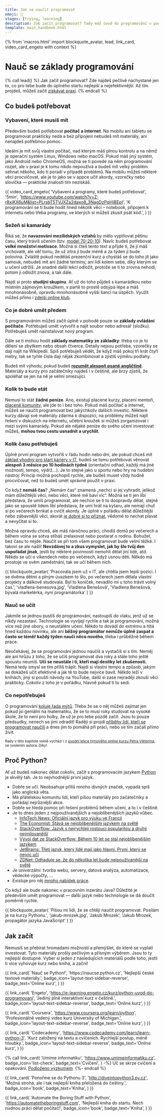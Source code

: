 ```yaml
---
title: Jak se naučit programovat
emoji: 🚀
stages: [trying, learning]
description: Jak začít programovat? Tady máš úvod do programování v podobě rozcestníku na nejlepší a nejefektivnější materiály
template: main_handbook.html
---
```


{% from 'macros.html' import blockquote_avatar, lead, link_card, video_card_engeto with context %}


# Nauč se základy programování

{% call lead() %}
  Jak začít programovat? Zde najdeš pečlivě nachystané jen to, co pro tebe bude do úplného startu nejlepší a nejefektivnější. Až tím projdeš, můžeš začít [získávat praxi](practice.md).
{% endcall %}


## Co budeš potřebovat    <span id="requirements"></span>

### Vybavení, které musíš mít    <span id="equipment"></span>

Především budeš potřebovat **počítač a internet**. Na mobilu ani tabletu se programovat prakticky nedá a bez připojení nebudeš mít materiály, ani nenajdeš potřebnou pomoc.

Ideální je mít svůj vlastní počítač, nad kterým máš plnou kontrolu a na němž je operační systém Linux, Windows nebo macOS. Pokud máš jiný systém, jako Android nebo ChromeOS, možná se ti povede na něm programování rozjet, ale v praxi je k tomu nikdo nepoužívá a budeš mít velký problém sehnat někoho, kdo ti poradí v případě problémů. Na mobilu můžeš některé věci procvičovat, ale je to jako se v appce učit akordy, vzorečky nebo slovíčka — praktické znalosti tím nezískáš.

{{ video_card_engeto(
  'Vybavení a programy, které budeš potřebovat',
  '5min',
  'https://www.youtube.com/watch?v=Z-r8xiKX6uM&list=PLrsbT5TVJXZa2daxo8_3NagDzPqHjBEpI',
  'K programování se ti bude hodit hned několik věcí – notebook, připojení k internetu nebo třeba programy, ve kterých si můžeš zkusit psát kód.',
) }}

### Sežeň si kamarády    <span id="friends"></span>

Říká se, že **navazování mezilidských vztahů** by mělo vyplňovat pětinu času, který trávíš učením (tzv. [model 70-20-10](https://en.wikipedia.org/wiki/70/20/10_Model_(Learning_and_Development))). Navíc budeš potřebovat **velké množství motivace**. Možná si čteš tento text a přijde ti, že jí máš vrchovatě, ale věř tomu, že už zítra jí bude méně a za týden jí bude polovina. Zvláště pokud neděláš prezenční kurz a chystáš se do toho jít jako samouk, nebudeš mít ani žádné termíny, ani lidi kolem sebe, díky kterým se u učení udržíš. Je snadné další lekci odložit, protože se ti to zrovna nehodí, potom ji odložit znova, a tak dále.

Najdi si proto **studijní skupinu**. Ať už do toho půjdeš s kamarádkou nebo místním zájmovým kroužkem, v partě to prostě odsýpá lépe a máš mnohonásobně, opravdu mnohonásobně vyšší šanci na úspěch. Využít můžeš přímo i [zdejší online klub](../club.md).

### Co je dobré umět předem    <span id="prerequisities"></span>

S programováním můžeš začít úplně v pohodě pouze se **základy ovládání počítače**. Potřebuješ umět vytvořit a najít soubor nebo adresář (složku). Potřebuješ umět nainstalovat nový program.

Dále se ti mohou hodit **základy matematiky ze základky**: třeba co je to dělení se zbytkem nebo obsah čtverce. Detaily nejsou potřeba, vzorečky se dají najít na Wikipedii. Spíš potřebuješ vědět, že když máš pokoj tři krát čtyři metry, tak se tyhle čísla dají nějak zkombinovat a zjistíš výměru podlahy.

Budeš mít výhodu, pokud budeš [**rozumět alespoň psané angličtině**](english.md). Materiály a kurzy pro začátečníky najdeš i v češtině, ale brzy zjistíš, že spoléhat se jen na ně je velmi omezující.

### Kolik to bude stát    <span id="price"></span>

Nemusí to stát **žádné peníze**. Ano, existují placené kurzy, placení mentoři, [placené komunity](../club.md), ale jde to i bez toho. Pokud máš počítač a internet, můžeš se naučit programovat bez jakýchkoliv dalších investic. Některé kurzy dávají své materiály zdarma k dispozici, na problémy můžeš najít řešení v diskuzích na internetu, učební kroužek si můžeš zorganizovat i mezi svými kamarády. Pokud ale nějaké peníze do svého učení investovat můžeš, **mohou tvou cestu usnadnit a urychlit**.

### Kolik času potřebuješ    <span id="time"></span>

Úplně první program vytvoříš v řádu hodin nebo dní, ale pokud chceš mít [základ vhodný pro start kariéry v IT](candidate.md#co-budou-chtit), budeš se tomu potřebovat věnovat **alespoň 3 měsíce po 10 hodinách týdně** (orientační odhad, každý má jiné možnosti, tempo, výdrž…). Je to stejné jako u sportu nebo hry na hudební nástroj: Princip možná pochopíš rychle, ale budeš muset vždy hodně procvičovat, než to budeš umět správně použít v praxi.

Co když **nemáš čas**? „Nemám čas“ znamená „nechci si jej vyhradit, jelikož mám důležitější věci, nebo věci, které mě baví víc“. Možná se ti jen líbí představa, že umíš programovat, ale nechce se ti to doopravdy dělat, stejně jako se spoustě lidem líbí představa, že umí hrát na kytaru, ale nemají chuť si po večerech brnkat a cvičit akordy. Je úplně v pořádku dělat důležitější nebo zábavnější věci, akorát [je dobré si to přiznat](https://twitter.com/mjavorek/status/687386493036396544), vědomě to nechat plavat a nevyčítat si to.

Možná opravdu chceš, ale máš náročnou práci, chodíš domů po večerech a během volna se sotva stíháš zrelaxovat nebo postarat o rodinu. Bohužel, bez času to nejde. Naučit se při tom všem programovat bude velmi těžké. I takoví se ale našli! **Nevzdávej to a zkus vymyslet, jak by šlo tvůj den uspořádat jinak**, jestli by některé povinnosti nemohli dělat jiní lidé, atd. Někdo se učí o víkendech nebo po večerech, když usnou děti. Někdo má prostoje ve svém zaměstnání, tak se učí během nich.

{{ blockquote_avatar(
  'Pracovala jsem už v IT, ale chtěla jsem lepší pozici. I se dvěma dětmi a plným úvazkem to šlo, po večerech jsem dělala vlastní projekty a dálkově studovala. Byl to koníček, nevadilo mi u toho trávit volný čas.',
  'vladlena-benesova.jpg',
  'Vladlena Benešová',
  'Vladlena Benešová, bývalá marketérka, nyní programátorka'
) }}

### Nauč se učit    <span id="learning"></span>

Jakmile se jednou pustíš do programování, nastoupíš do vlaku, jenž už se nikdy nezastaví. Technologie se vyvíjejí rychle a tak je programování, možná více než jiné obory, o neustálém učení. Někdo to dovádí do extrému a hltá hned každou novinku, ale ani **běžný programátor nemůže úplně zaspat a často se téměř každý týden naučí něco nového**, třeba i průběžně během práce.

Neočekávej, že se programování jednou naučíš a vystačíš si s tím. Neměj ale ani hrůzu z toho, že se učíš programovat dva roky a stále toho ještě spoustu neumíš. **Učí se neustále i ti, kteří mají desítky let zkušeností.** Nemá tedy smysl se tím příliš trápit. Najdi si vlastní tempo a způsob, jakým se dokážeš učit efektivně a jak tě to bude nejvíce bavit. Někdo leží v knihách, jiný si pouští návody na YouTube, další si zase nejraději zkouší věci prakticky. Cokoliv z toho je v pořádku, hlavně pokud ti to sedí.

### Co nepotřebuješ    <span id="myths"></span>

O programování [koluje řada mýtů](myths.md). Třeba že se o něj můžeš zajímat jen pokud jsi geniální na matematiku, že se to musí roky studovat na vysoké škole, že to není pro holky, že už je pro tebe pozdě začít. Jsou to pouze předsudky, nenech se jimi odradit! Raději si projdi [příběhy lidí, kteří se programovat naučili](../stories.md) a dnes jim to pomáhá při práci, nebo se tím začali přímo živit.

<small>Rady v této kapitole volně vychází i z [úvodní lekce týmového online kurzu Petra Viktorina](https://naucse.python.cz/2021/online-jaro/adm/intro/), se svolením autora. Díky!</small>


## Proč Python?    <span id="python"></span>

Ať už budeš nakonec dělat cokoliv, začít s programovacím jazykem [Python](https://python.cz) je skvělý tah. Je to nejvhodnější první jazyk.

*   Dobře se učí. Neobsahuje příliš mnoho divných značek, vypadá spíš jako anglická věta.
*   Má přátelskou komunitu lidí, kteří píšou materiály pro začátečníky a pořádají nejrůznější akce.
*   Dobře se hledá pomoc při řešení problémů během učení, a to i v češtině.
*   Je to dnes jeden z nejpoužívanějších a nejoblíbenějších jazyků vůbec.
    *   [InfoTech News: Oficiální jazyk pro výuku ve Francii](https://meterpreter.org/python-will-become-the-official-programming-language-for-french-high-schools/)
    *   [The Economist: Stává se nejoblíbenějším jazykem na světě](https://www.economist.com/graphic-detail/2018/07/26/python-is-becoming-the-worlds-most-popular-coding-language)
    *   [StackOverflow: Jazyk s nejrychleji rostoucí popularitou a druhý nejmilovanější](https://insights.stackoverflow.com/survey/2019)
    *   [Vývoj dat ze StackOverflow: Během 10 let se stal nejoblíbenějším jazykem](https://www.youtube.com/watch?v=cKzP61Gjf00)
    *   [JetBrains: Třetí jazyk, který lidé mají jako hlavní. První, který se nejvíc učí](https://www.jetbrains.com/research/devecosystem-2018/)
    *   [ZDNet: Odhaduje se, že do několika let bude nejpoužívanější na světě](https://www.zdnet.com/article/programming-languages-python-predicted-to-overtake-c-and-java-in-next-4-years/)
*   Je univerzální: tvorba webu, servery, datová analýza, automatizace, vědecké výpočty, …
*   Existuje pro něj [mnoho nabídek práce](http://python.cz/prace).

Co když ale bude nakonec v pracovním inzerátu Java? Důležité je především umět programovat — další jazyk nebo technologie se dá doučit poměrně rychle.

{{ blockquote_avatar(
  'Píšou mi lidi, že se chtějí naučit programovat. Posílám je na kurzy Pythonu.',
  'jakub-mrozek.jpg',
  'Jakub Mrozek',
  'Jakub Mrozek, propagátor jazyka JavaScript'
) }}


## Jak začít    <span id="learn"></span>

Nemusíš se přebírat hromadami možností a přemýšlet, do které se vyplatí investovat. Tyto materiály prošly pečlivým a přísným výběrem. Jsou to ty nejlepší dostupné. Vyber si jeden z následujících materiálů podle toho, jestli ti více vyhovuje kurz nebo kniha, a začni!

<div class="link-cards">
  {{ link_card(
    'Nauč se Python!',
    'https://naucse.python.cz',
    'Nejlepší české textové materiály.',
    badge_icon='layout-text-sidebar-reverse',
    badge_text='Online kurz',
  ) }}

  {{ link_card(
    'Engeto',
    'https://e-learning.engeto.cz/kurz/python-uvod-do-programovani',
    'Jediný plně interaktivní kurz v češtině.',
    badge_icon='layout-text-sidebar-reverse',
    badge_text='Online kurz',
  ) }}

  {{ link_card(
    'Coursera',
    'https://www.coursera.org/learn/python',
    'Profesionálně vedený video kurz University of Michigan.',
    badge_icon='layout-text-sidebar-reverse',
    badge_text='Online kurz',
  ) }}

  {{ link_card(
    'Codecademy',
    'https://www.codecademy.com/learn/learn-python-3',
    'Kurz založený na textu a cvičeních. Rychlejší postup, méně hloubky.',
    badge_icon='layout-text-sidebar-reverse',
    badge_text='Online kurz',
  ) }}

  {% call link_card(
    'Umíme informatiku',
    'https://www.umimeinformatiku.cz',
    badge_icon='list-check',
    badge_text='Cvičení',
  ) -%}
    Uč se skrze cvičení a opakování. [Podloženo výzkumem](https://www.umimeto.org/podlozeno-vyzkumem).
  {%- endcall %}

  {{ link_card(
    'Ponořme se do Pythonu 3',
    'http://diveintopython3.py.cz',
    'Možná strohá, ale i tak nejlepší kniha přeložená do češtiny.',
    badge_icon='book',
    badge_text='Kniha',
  ) }}

  {{ link_card(
    'Automate the Boring Stuff with Python',
    'https://automatetheboringstuff.com',
    'Nejlepší kniha do startu. Nech nudnou práci dělat počítač!',
    badge_icon='book',
    badge_text='Kniha',
  ) }}
</div>


<!-- {#

Motivace: když koukáš na video, není to reálný odraz práce programátora
https://discord.com/channels/769966886598737931/789045589869461536/825440188858630194

2. Jak si vybrat první jazyk
https://www.youtube.com/watch?v=NE-cOGmaMWs

https://www.youtube.com/watch?v=EkUuXQUByuw

Ebbinghaus observed that each time the newly-learned information was reviewed, the EFC was reset at the starting point, but with a *slower decay curve*.
https://twitter.com/SahilBloom/status/1597940360025899008

- stránka pro úplné začátečníky s code.org a scratchem pak poslat Pavlovi
- Je daleko jednodušší začít v malém při aktuálním fungování, než se pokoušet o něco velkého, co pravděpodobně nevydrží.

Kapitola o mobilech

KSI, neboli Korespondenční seminář z informatiky, je celoroční soutěž organizovaná primárně studenty Fakulty informatiky Masarykovy univerzity. Cílem semináře je seznámit řešitele se zajímavými oblastmi informatiky a procvičit programátorské, matematické a logické myšlení. Seminář je uzpůsoben jak pro úplné začátečníky, kteří si na jednoduchých příkladech procvičí danou problematiku, tak pro zkušenější řešitele, kteří se pokusí pokořit hlavní soutěžní úlohy.
https://ksi.fi.muni.cz/

„Java je ve světě Androidu za zenitem (aspoň v mojí android-sociální bublině). I Google už všude tlačí Kotlin, i když Java je pořád supported, není deprecated. Nový projekty se určitě začínají jen v Kotlinu, tam není nad čím přemýšlet. Občas pracujeme se staršíma codebases, kde je ještě Java, ale většinou se to postupně překlápí na Kotlin. Jeden z velkých problému Javy na Androidu je (krom soudních sporů s Oraclem), že nejsou podporovány nové verze Javy. Teď jde myslím používat Javu 11, ale dlouho to byla 8.“
„Řekl bych, že výhoda to je, protože Android je napsán v Javě. Takže ty jako vývojář sice kódíš aplikaci v Kotlinu, ale používáš vlastně APIs napsané v Javě. Když budeš koukat na implementaci něčeho v Android SDK, tak to bude v Javě. Ten Kotlin je pořád vázanej na tu Javu, takže si myslim, že znát Javu je dobrý.

Asi bych to popsal tak, ze zatimco FE nebo BE je specialista na svuj obor, FS je ferda mravenec, prace vseho druhu, umi vsechno, ale mozna nic tak do hloubky. Takovi univerzalove se hodi a obcas existuji, vetsinou ale mozna se spis nejaky BE nauci trochu React nebo naopak FE se nauci Node.js a pak si rikaji FS, ale realne je to clovek, ktery tu hlubokou znalost ma pouze v jednom z tech dvou oboru. A to nemluvim o tom, ze FE bys mohl rozdelit na FE-JS a FE-vizuál, takze full-full-stack by musel umet veci od optimalizace obrazku a animace SVG po optimalizaci databazovych dotazu, coz podle me nikdo proste neumi a ani umet nemuze. Timto bych dal tu pozici do kontextu, ale mozna to jen vidim moc názorově :)

https://www.freecodecamp.org/news/what-is-web-development-how-to-become-a-web-developer-career-path/

Suma sumárum je to 10 měsíců od chvíle, kdy jsem se rozhodl změnit kariéru z učitele na programátora. Doufám, že vám tohle trochu pomůže a nabudí vás to. Kdyžtak se na cokoliv ptejte.
jak jsem se učil - https://discord.com/channels/769966886598737931/789107031939481641/866373605951537173

https://www.freecodecamp.org/news/what-is-web-development-how-to-become-a-web-developer-career-path/

STRANKA LEARN BY MELA JIT "VIC NA BRANU"
jeste me napadlo,ze tvuj web resi takovy "high level plan" - nauc se to, ziskej praxi a pak hledej praci. Mozna by se hodil i jeste podrobny plan. Kdyz nekdo chce zacit ale vlastne nevi z ktere strany zacit rozmotavat bavlnku. Materialu je hodne - i na tvoji strance. Kurzy, knihy, ruzne online dokumenty.. je toho ale az prilis mnoho. Mozna nejaky kratky clanek co by se melo pred cim a tak precist ci co by pomohlo tem uplne ztracenym. Treba me to prijde desne zamotane. Ja treba jdu jen po tech anglickych materialech a furt nevim kde zacit. Co otevru chce po me hned penize - ale to se mi nelibi, protoze ja nevim jestli to uplne na 100% chci delat. Takze bych chtela neco nacist a vyzkouset na kratkem cviceni pred tim,nez se treba upisu na kurz. Ale tohle jsem nejak nenasla. Na tvych strankach jsem nasla knihu - ale zase cist jen teorii mi prijde naprd :/ nejaka rada? s cim zacit jako prvni? jak se posunout kdyz si stale v te prvni katergorii "nauc se programovat"

Learn learn learn loop
https://twitter.com/OzolinsJanis/status/1420344259367030784

- Why procrastinators procrastinate
- konec prokrastinace
- ADHD

část „zkouším“ v cestě juniora by měla být o code.org a scratchi

jak začít https://overcast.fm/+kY7RkAu9Q

https://exercism.org/tracks/python/concepts
https://www.codecademy.com/code-challenges

https://www.english4it.com/
https://www.bbc.co.uk/learningenglish/english/

https://blog.lewagon.com/skills/programming-language-to-learn/

- Nebal bych se SRE rozepsat slovy, prijde mi to tam jako zbytecna zkratka (navic pro me konkretne stejne z prvni neznama). Coz me privadi na myslenku - na spoustu veci tam mas odkazy k zajimavym clankum. Kdyz bys tady k tem "starer pozicim" neco takovyho nasel, IMO by to byl supr zdroj informaci.

programování v shellu https://www.youtube.com/@LukasBarinka/playlists

operační systémy https://www.udacity.com/course/introduction-to-operating-systems--ud923
linux https://www.abclinuxu.cz/ucebnice/obsah

jak se učit - téma deep work.
Jak se učit - tutorial hell https://youtu.be/jvpXA3aNbak
jak se učit https://www.youtube.com/watch?v=e9RWnQRq2pg&t=186s

nevhodné rady pro začínající vývojáře https://overcast.fm/+U67GNYVtg

Hodně lidí si dělá výpisky a vlastní poznámky - když ty věci přímo píše, mnohem lépe si je zapamatuje. Já jsem na škole vyráběl taháky pro ostatní a díky tomu jsem se látku naučil a tahák nakonec sám nepotřeboval 😀 Nebo https://github.com/aspittel/coding-cheat-sheets takhle myslím začalo. Nechceš to taky nějak zmínit?

jak začít - kurz engeto https://docs.google.com/document/d/19czo7_jGVcA9Zy6nDT6RJRe7W7IS-XxZY-0Ky-GZ3bw/edit#

Command Line Interface Guidelines https://clig.dev/

Popisy pracovních pozic v it jsou užitečné i HR 🤔

Sekce o samotném učení a jak se učit efektivně, o ucicim procesu - Mrozek, atomic habits, Messenger

https://grasshopper.app/

lessons from reddit https://www.reddit.com/r/learnprogramming/comments/itbw45/lessons_for_beginners_and_junior_developers_after/

Ahoj, čtu si tvou novou knihu a velmi mě zaujala kapitola: Existují pozice vhodnější pro začátečníky? To je věc s kterou hodně bojuju při výběru práce. Jen za mě: Já bych ty pozice možná trochu více rozepsal ono začátečník, který nebyl v žádné IT firmě se v tom asi bude ztrácet co takové pozice obnášejí ve skutečnosti. Že bych možná uvedl nějaký pohled z praxe co tak budu nejspíš na dané pozici konkrétně dělat. Obecně to tam teda máš, ale kdybych se chtěl rozhodnout, která by mě bavila více a na kterou use více zaměřovat, tak to z toho moc nepoznám. A potom kdybych byl na pohovoru tak jako začátečník bych asi absolutně nepoznal jestli firma prosazuje opravdové DevOps nebo rychle potřebuje zalepit díru v ruční správě serverů. Ale jinak super ja se třeba na DevOps vůbec nehlásil protože mi přišlo že je to vyloženě seniorní pozice 😄 A že existuje nějaké SRE nebo reliable engineer jsem vůbec netušil. Naopak jsem se pořád hlásil na tech support a sys admin nebo tester, protože jsem měl pocit, že jiná vstupní brána neexistuje. Ale ani jednu jsem nějak moc dělat nechtěl. Možná automatického testera. Měl jsem to tak asi, že Lumír z Ostravy nám říkal, že většina programátorů začínají nejdříve jako testeři.

teach yourself new things efficiently

Jak vybrat programovací jazyk
https://www.itnetwork.cz/jak-vybrat-programovaci-jazyk
https://honzajavorek.cz/blog/proc-se-neucit-python-v-roce-2021/

Jak se ucit react
https://discord.com/channels/769966886598737931/822415540843839488/845202549609857034

https://www.tiobe.com/tiobe-index/

https://ehmatthes.github.io/pcc_3e/

S JavaScriptem vidím několik problémů, které si my pokročilí programátoři často neuvědomujeme: 1) Nenašel jsem pro něj dobré aktuální a ucelené materiály v češtině 2) Má několik oddělených světů a návody pro začátečníky jsou roztříštěné v tom, který zrovna protežují - prohlížeč, Node.js, React, atd. 3) Aby v něm začátečník mohl něco hezkého udělat, potřebuje HTML a ideálně i CSS jako prerekvizity, což v důsledku znamená, že aby šlo s JS začít jako s prvním jazykem, je potřeba už dva jiné jazyky umět. Pro tyto důvody doporučuji začít s Pythonem a potom přejít tam, kam to koho táhne.

celej tenhle thread o materialech na nauceni a prvnich kurzech
https://www.facebook.com/groups/pyonieri/permalink/3125620044116818/

analytik junior je někdo, kdo má silné analytické myšlení a umí rozebrat problém, umí ho zpracovat, dohledat, nastudovat, dát dohromady všechny informace, vyptat od lidí a něco k tomu sám sepsat  senior za mě umí takové lidi vést a nebo umí řešit mnohem komplexnější problémy, nemá se třeba už koho ptát a podobně

jak se učit, jak navrhnout materiály, křivka
https://launchschool.com/pedagogy

kdyz budou na JG povolani, tak pod sebou muzou mit seznam skillu, ale ty vymakanejsi by mohly mit primo "ROADMAP"

https://www.welcometothejungle.com/cs/articles/front-end-developer-cz

Já používám VS Code, ale hodně lidí má oblíbený PyCharm. Záleží, co člověk hledá. Python jde programovat v každém obyčejném editoru (něco jako manuální řízení v autě), a pak jsou tady integrovaná prostředí jako PyCharm, která se snaží pomoct se vším možným (něco jako automat s parkovacím asistentem :)). Každému vyhovuje něco jiného a na výsledek to nemá vliv.

Ponořme se do Pythonu 3 vs Výukový kurz Python 3
Luděk Reif Honza Javorek Četl jsem oboje, a zdá se mi, že co do kvalit je to oboje dobré, co do obsahu i stylu je to docela rozdílné. Obojí má něco do sebe, Ponořme se do Pythonu 3 je méně obsáhlé, jde na to hodně přes příklady, takže člověk si to osahá, ale ne vždycky to všechno pochopí do detailu. Výukový kurz Python 3 má nějaké úvodní seznámení, kde se člověk dozví základy, a pak jde se vším docela do hloubky s tím, že je všechno v kapitole okecané, pak jsou nějaké příklady a pak je nějaké zadání, aby si to člověk vyzkoušel. Je to fajn, ale skoro bych řekl, že to začátečníka na těch dalších kapitolách může odrovnat. Já jsem ji jeden čas odložil a přečetl jedním dechem Ponořme se do Pythonu 3, kde nebylo tolik teorie nebo tolik popisování. Na začátek bych skoro řekl, že by bylo ideální to zkombinovat, dát si jako základ prvních pár lekcí z Výukového kurzu, pak přečíst Ponořme se do Pythonu, a pak dočíst Výukový kurz :)

Front-end Developer Handbook 2019
https://frontendmasters.com/guides/front-end-handbook/2019/

pozice v IT nápady z Discordu
https://discord.com/channels/769966886598737931/769966887055392768/919890459877310474

jQuery
Já osobně bych se dnes už jQuery asi neučil. Možná pro nějaké povědomí, abych to uměl aspoň "přečíst", ale bral bych to spíš jako Python 2 (nebo Python 2 před pár lety): Můžu se s tím ještě setkat, budou v tom nějaké produkční věci, ale budoucnost jde už jinudy.  Pokud chceš mít celou webovku v JavaScriptu, je řešením React (popř. framework jako Next.js) nebo Vue.js apod.  Pokud chceš JavaScriptem jen kořenit svoje HTML, dost dlouho si dnes vystačíš s čistým (tzv. vanilla) JS, protože co dřív nešlo (a díky jQuery to šlo), tak dnes jde přímo v browseru. Zdroje:  https://caniuse.com/ https://htmldom.dev/ https://developer.mozilla.org/en-US/docs/Web/JavaScript

U pozic procentový koláč kolik stráví času čím

The Modern JavaScript Tutorial
https://javascript.info/

Codecademy Go, Encode (Android only), alebo Grasshopper (iOS, Android). Kludne vyber len niektore z nich podla tvojich potrieb. Imho povazujem Sololearn a Mimocode, co si tam uviedol,  za class-leading. I ked som nazoru ako ty, ze ucenie sa na mobile je totalne nahovno.. :D

BI lidi
https://discord.com/channels/769966886598737931/788826407412170752/846461087711756319



JAVA VS KOTLIN
Honza Javorek, [27. 5. 2021 18:22:18]:
@petrnohejl Jak moc je Java na Androidu za zenitem? Dá se to dnes pořád označit za jazyk, ve kterém se vyrábějí mobilní appky, nebo už to není pravda a všichni, co to dnes myslí vážně, jsou na Kotlinu? Pokud jo, znamená to, že Java zůstává zase jenom jako jazyk na velký systémy pro korporátníky?

A když umíš Javu, naučíš se Kotlin rychleji nebo je to úplně jiný jazyk?

@honzajavorek Java je ve světě Androidu za zenitem (aspoň v mojí android-sociální bublině). I Google už všude tlačí Kotlin, i když Java je pořád supported, není deprecated. Nový projekty se určitě začínají jen v Kotlinu, tam není nad čím přemýšlet. Občas pracujeme se staršíma codebases, kde je ještě Java, ale většinou se to postupně překlápí na Kotlin. Jeden z velkých problému Javy na Androidu je (krom soudních sporů s Oraclem), že nejsou podporovány nové verze Javy. Teď jde myslím používat Javu 11, ale dlouho to byla 8.

Petr Nohejl, [27. 5. 2021 21:07:24]:
Řekl bych, že výhoda to je, protože Android je napsán v Javě. Takže ty jako vývojář sice kódíš aplikaci v Kotlinu, ale používáš vlastně APIs napsané v Javě. Když budeš koukat na implementaci něčeho v Android SDK, tak to bude v Javě. Ten Kotlin je pořád vázanej na tu Javu, takže si myslim, že znát Javu je dobrý.

A když se učíš Kotlin jako jazyk a znáš Javu, tak to máš asi jednodušší v tom, že Kotlin je taková vylepšená moderní Java, takže asi snadnějc pochopíš co jak funguje.

Na druhou stranu to může být i kontraproduktivní - můžeš pak psát Kotlin kód s Java mindsetem, což je vlastně taky špatně. Nevyužiješ plnou sílu Kotlinu.

Testeři
https://discord.com/channels/769966886598737931/788826407412170752/846454895199387690

Co je Full Stack
Asi bych to popsal tak, ze zatimco FE nebo BE je specialista na svuj obor, FS je ferda mravenec, prace vseho druhu, umi vsechno, ale mozna nic tak do hloubky. Takovi univerzalove se hodi a obcas existuji, vetsinou ale mozna se spis nejaky BE nauci trochu React nebo naopak FE se nauci Node.js a pak si rikaji FS, ale realne je to clovek, ktery tu hlubokou znalost ma pouze v jednom z tech dvou oboru. A to nemluvim o tom, ze FE bys mohl rozdelit na FE-JS a FE-vizuál, takze full-full-stack by musel umet veci od optimalizace obrazku a animace SVG po optimalizaci databazovych dotazu, coz podle me nikdo proste neumi a ani umet nemuze. Timto bych dal tu pozici do kontextu, ale mozna to jen vidim moc názorově :)
https://discord.com/channels/769966886598737931/811910782664704040/846492496757522433

Jak se učit JS
https://discord.com/channels/769966886598737931/788832177135026197/843210448907796530

jak zacit dobre popsany
https://www.facebook.com/groups/144621756262987/permalink/751143055610851/?comment_id=751238438934646&__cft__[0]=AZVKjm7wAzrkPFDDUggJDx0eNIqmzCaF7csOnAy0GSx2JazUV0KOThy5NvDOtQRMGzmOGKmfIm0DwElpMyqrNpEo5ZCzI8C5q17O5JbyXnwUBJM709tIfEHt7d_haTungS7fLOqNpVTWIpiwRy4s1VSi5mxzeOn5WTLGi-9-qUvLG1BBL9hoKRAtmQIXllHA--pAGi_JfG91C08kq95vPalCR9e7pG6rr8Gg8jRxFN4gGA&__tn__=R]-R

neučit se syntaxi jako slovíčka
https://discord.com/channels/769966886598737931/769966887055392768/815922886321504286

Proč ne JS
https://www.facebook.com/groups/144621756262987/permalink/813286826063140/?comment_id=813500689375087&__cft__[0]=AZXAn_nbuF1kW3AEN7acnei0Y9a82mmOAIoSYwseVuho9hVSZiBaJvMDr2sHAPF5rlq6_zxh1vOXcL2MLwMpB3qbh8cEABSXVe76nsxjUFtsahFPE00-q_HBhYBFln_aN8OIbDjitvSjHGXzhCPGWX8NVBKt4Otwa3wM3fdEk6CPsksxM-CNjFJveQIHaHwIuEQ&__tn__=R]-R

Kontext pro php
https://discord.com/channels/769966886598737931/769966887055392768/878403180290007080


--- https://discord.com/channels/769966886598737931/788826407412170752/1107252558843613215
Návrat k tématu pár dní dozadu, neříká sice nic, co tu nepadlo, ale je to anglicky a video, takže je to určitě pravda. 😅 https://youtube.com/shorts/wyVvOiVFKqo
---


--- https://discord.com/channels/769966886598737931/1105431262702874664/1106638164682092544
Když to **hodně** zjednoduším, tak pokud ti udělá radost, že
1️⃣ přibylo pěkné tlačítko a je správně velké v mobilu i v počítači => jdi dělat frontend
2️⃣ přibyla funkčnost schovaná pod tím tlačítkem => jdi dělat backend
3️⃣ nové tlačítko nezpůsobilo pád všech serverů => jdi dělat SRE
4️⃣ to tlačítko vždy funguje => jdi dělat testera/QA
5️⃣ to tlačítko dělá, co uživatelé potřebují a chápou to => jdi dělat UX
6️⃣ to tlačítko přiměje lidi dělat něco, z čeho má firma peníze => jdi dělat product management
---


--- https://discord.com/channels/769966886598737931/788826407412170752/1105793725608767528
Ještě sem si vzpomněl na tenhle pohled, proč může být dobré zrychlit, proč dřív hledat práci od <@797840210272190514>:
> Práce, kterou jste doteď dělali jako koníčka po večerech najednou děláte přes den a máte za ni zaplaceno. Učíte se 3x rychleji -> nové informace nasáváte jak podvědomě (protože se to na vás valí ze všech stran a chtě nechtě jste součástí), tak vědomě a cíleně (protože máte silnější potřebu a motivaci se učit, už jen pro to, abyste si tu práci udrželi).
zdroj https://discord.com/channels/769966886598737931/788826407412170752/972951035226247258
_(nepíšu to abych někoho přesvědčil, pro spoustu lidí je pomalejší cesta to pravé, jen jeden pohled navíc)_
---


--- https://discord.com/channels/769966886598737931/788826407412170752/1105211320820838500
Ja osobne v prubehu me cesty k prvni praci presel od intenzivniho stylu uceni full time k pomalejsimu stylu. Rozvedu:

V prubehu sabbaticalu jsem zkousel ruzne cesty , kam se v kariere vydat a postupne vykrystalizoval ten hlavni cil, stat se back-end developerem. Mel jsem budget a plan , ze si udelam vlastni coding-camp a do pul roku se naucim , co bude potreba. V tu chvili je asi nejlepsi mit osnovu od nejake treti strany( napr. to co dela CoreSkill).  Ja jel na vlastni pest, coz s sebou neslo uskali, se kterymi jsem nepocital. Sice jsem si urcil nejakou osnovu podle ktere bych chtel jet, jenze jako amater, ktery nebyl v primem kontaktu s nejakym mentorem me potkavali dva hlavni problemy. Kdyz jsem objevil nejaky koncept, napriklad SQL, tak jsem chtel zjisti vic, dalsi video,clanek  idealne kurz a zabredaval jsem hloubeji a hloubeji . Takove rekruze v uceni a nekdy mi trvalo dlouho nez jsem se vratil do te nulte vrsty ,kde je ta osnova. A druhy problem: Protoze, jsem se ucil vse od nuly, tak jsem nedokazal odhadnout, co je for beginners a co ne. Takze jsem v uvodu zabil nejaky cas dekoratory apod, ktere me spis odrazovali od toho ucit se dal. A zjistil jsem ,ze casovej tlak, nauc se to do nejake doby mi brani v dulezitejsi veci, t.j pochop a vyzkousej si. A dalsi aspekt byl, ze pokud jsem byl nucenej se neco naucit a neslo mi to , ztracel jsem chut a mel jsem strach si si programovani znechutim. Protoze jsem byl presvedcenej, ze to je ta spravna cestu(stat se vyvojarem). Nechtel jsem vyhoret hned v procesu uceni, jeste nez si najdu prvni praci v IT.
---


--- https://discord.com/channels/769966886598737931/788826407412170752/859537028081123358
> **Total time spent: ~418+h**
Pro všechny vypíchnu tenhle ⬆️  údaj z https://github.com/NelliaS/development-timeline
---


--- https://discord.com/channels/769966886598737931/789107031939481641/853948221734649876
Je to pořád spíš interní tool, kterej vyžaduje vysvětlení jak fungování, tak obsahu, ale za ty prachy… (zadarmo)
https://your.coreskill.tech
Je to většinou velmi konkrétní. A taky stále nekompletní atd.
A není tam zatím žádný reaktivní framework (Vue.js/React atd.)
---


--- https://discord.com/channels/769966886598737931/769966887055392768/897087048110997584
Vystudovaná škola je irelevantní, fakt. Když pominu procesní části kyberbezpečnosti, kde je stejně dobrý vstup pro právníka, ekonoma jako informatika, tak ty technický části kyberbezpečnosti na škole nic moc neudělají. I na specializovaných školách je to pár profilujících předmětů, navíc (bohužel) ne vždycky valné kvality. Jako juniorní základ bych řekl, že pokud má člověk technické znalosti, aby dokázal přečíst a pochopit Security Engineering od Rosse Andersona https://www.cl.cam.ac.uk/~rja14/book.html (druhá edice je tam elektronicky zdarma), tak je na tom líp než průměrný absolvent oboru kyberbezpečnosti na výšce. Ta vysoká škola s tímhle zaměřením ti dá prostor se tomu věnovat, ale nic negarantuje - můžeš vyjít super nabitej, nebo taky prolézt s tím, že to na tobě nezanechá stop ani v nejmenším.
---


--- https://discord.com/channels/769966886598737931/788826407412170752/884384772669972481
Pokud kamarádka nemá žádné zkušenosti s testováním, doporučuju začít s Czechitas jednodenním *úvod do testování* - vyzkouší si prakticky, jak vypadá práce manuálního testera/ky. Dále se může podívat na zdroje kolem test stacku a Radima Pánka (http://rdpanek.cz/) - témata jsou sice  technická, ale mají i zdroje pro začátečníky v automatizovaném testování.

Pokud se rozhodne jít do toho, doporučuju si najít nějaký kurz. Jsou firmy a neziskovky, které nabízí takové kurzy. Toto bohužel neumím objektivně hodnotit, protože nemám s tím osobní zkušenosti.

Na práci manuálního testera stačí látka z ISTQB zkoušky - https://castb.org/wp-content/uploads/2020/05/ISTQB_CTFL_CZ_3_1_1-6.pdf. Na pohovorech se často ptají na teorii (otázky typu co je boundary analysis, black box versus white box testování, kdy automatizovat testy a proč a kdy neautomatizovat apod.) a také ověřují způsob, jak kandidát/ka přemýšlí - otázky typu jak otestovat žehličku/konvičku/jakýkoliv předmět. Co se ještě hodí umět je Linux a SQL - občas bude potřeba podívat se do logů, zapnout si prostředí nebo vytáhnout nějaká data z databáze. Na pohovorech, jak vím, se na to obvykle neptají, pokud se jedná čistě o manuální testování.
---


--- https://discord.com/channels/769966886598737931/797040163325870092/985220533044002877
Já jsem fanda průzkumu bojem. Zkus to a uvidíš. Jestli nevíš co, tak zkus https://blockly.games/ od začátku pěkně. Jestli tě bude bavit vyřešit i to poslední Maze například. Dej vědět.
---


--- https://discord.com/channels/769966886598737931/769966887055392768/975717126809727006
Přidám se k tomu, co píše <@668226181769986078>  1) koukni na tu přednášku. 2) zkus si manuální testování, ona je to teda, co si budem, trochu blbárna 😄 , ale je jednoduchý se k tomu dostat a stačí ti to dělat chvilku, jen klidně brigádně. Mně to třeba pomohlo jako nakouknutí do testingu obecně a hodilo se to i jako zářez do CV, když jsem se pak ucházela o QA pozici na automatizované testování.
QA jako přestupní stanice k developmentu může a nemusí fungovat. Třeba v Oracle je to úplně cajk, lidi tam z QA na devy přechází nebo mezi těmi pozicemi různě přepínají, podle zájmu. Ale je to proto, že jsou tam ty specializace takto nastavené, že se ty pozice částečně prolínají. V jiných firmách naopak tady ty lidi, co jdou na QA jenom aby mohli být brzy devové, nevidí moc rádi, protože u těch lidí je menší ochota se učit testovací nástroje a celkově je ta oblast vlastně nezajímá. Což je jasný, že takovýho pracovníka úplně nechceš. Záleží tedy právě na tom, jak která firma má ty role nastavené.
Každop. ta vstupní znalostní hranice do QA je níž než do developmentu, protože se hodně liší nástroje, jakými která  firma testing dělá, takže nikdo moc nepředpokládá, že to lidi z venku budou umět (s výjimkou seniorních pozic, když se hledá někdo, kdo to testování bude zavádět). Takže ti defacto stačí umět programovat na úrovni Advent of Code tak do 4. dne 😄
---


--- https://discord.com/channels/769966886598737931/769966887055392768/974647570636886027
Ahoj 👋 Měl jsem to ještě nedávno podobně jako ty. Všechno mě lákalo, a tak jsem skákal z jednoho na druhé, popř. jsem se učil více věcí současně. Buď mi z přemíry informací šla hlava kolem (a donutilo mě to přestat), nebo jsem se naučil trochu tohle, trochu támhleto, ale v závěru jsem nedokázal samostatně tvořit/přinášet nějakou hodnotu. Je to podobné jako s cizími jazyky. Můžeš skákat z jednoho na druhý a umět trochu třeba 10 jazyků na úrovni A1-A2. S cizincem u baru small talk dáš, ale abys mohl v jednom z těch jazyků plně fungovat třeba v práci, která je hodně o aktivním používání toho jazyka, to už je něco úplně jiného. Zjednodušeně podáno 🙂 Je dobrý zkoušet, ale mělo by se to dělat systematicky a mělo by to mít nějaké cíle/meze. Kdybych se toho držel, tak ušetřím spoustu času, energie i peněz. Mně nakonec zachraňuje staré dobré: Vymysli/najdi si větší/menší projekt -> uč se to, co k tomu potřebuješ -> piš, skládej, tvoř. Větší cíle se dají rozložit na menší, tahle série tří kroků se pak může x-krát opakovat. Můžeme dát call, když si o tom budeš chtít ještě popovídat 😉
---


--- https://discord.com/channels/769966886598737931/811910392786845737/970708351174463508
Pro JS jsem právě něco takového viděl na MDN: https://developer.mozilla.org/en-US/docs/Web/JavaScript/A_re-introduction_to_JavaScript
---


--- https://discord.com/channels/769966886598737931/769966887055392768/965701681075589160
**Frontend developer není designér**, jeho rolí není vysloveně designovat, to je role designéra (a je jich hned několik druhů).
Ale protože od designérů dostáváš jejich představy, jak má nějaký web nebo aplikace vypadat, tak je potřeba **rozumět jejich uvažování** a **umět s nimi komunikovat** jejich jazykem. Ta komunikace se často odehrává předáním návrhu, ale nejen tak.

Protože návrhy, ani případné slovní popisy, či videa nemohou 100% web popsat, je to vždy do jisté míry **interpretace a domýšlení detailů** v duchu návrhu. Pokud je designér k dispozici, dá se ho ptát, ale to často není a taky není úplně efektivní to dělat s každou „drobností“, protože pak to trvá dost dlouho.

Není ale jedna úroveň znalosti designu, liší se to podle role, firmy, produktu. Někde stačí umět hlavně programovat v JavaScriptu/TypeScriptu (React developer typicky) a někde seš napůl designer, protože dostáváš jen velmi hrubá zadání. BTW: čím víc to první, tím víc peněz, obvykle.

Cit pro design podle mne neexistuje. Ještě rovnou napíšu, že „design“ není jen jak něco vypadá, ale i to jak to funguje.
Lze se to naučit. Dokonce je potřeba se to učit, zvlášť proces navrhování.
Samozřejmě když tě taková věc zajímá a třeba v okolí vidíš, jak to někdo řeší, jak o tom přemýšlí a/nebo jsi obklopen kvalitním i tím nekvalitním designem a učíš se to vnímat, tak tím získáš ten „cit“.

Protože podklady přebíráš od designérů, kteří je tvoří v těch programech (dnes nejčastěji Figma), tak je potřeba s nimi umět trochu pracovat, aby sis byl schopen prvky přebrat.

Tady odbočím k tomu FE mentoru: to zadání vypadá spíš na JS a API než na CSS, ale ano, je tam i tahle složka. Pokud ale využiješ jen ten JPG a jimi připravené obrázky, tak to nebude v tomto směru blízko praxi. K tomu bys měl využít tu _pro_ verzi s Figmou.

Kromě vysloveně vytahování informací o návrhu se taky hodí umět pracovat s něčím, kde můžeš tvořit a upravovat různé grafické prvky, dnes je to na webu nejčastěji formát SVG pro který doporučuju naučit se trochu pracovat s programem _Inkscape_.
---


--- https://discord.com/channels/769966886598737931/769966887055392768/1100742108870086716
Včera <@771661208007868446> hrozně pěkně mluvil o herním testování, tak jsem si vzpomněl na jeden web, jehož název mluví asi za vše. Kvalitu a kvantitu všech těch informací může posoudit někdo povolanější, ale říkal jsem si, že by se to mohlo někomu líbit/hodit. Já si tam jen něco málo četl a přišlo mi to zajímavý 🎮 https://www.gameindustrycareerguide.com/how-to-break-into-video-game-industry/
---


--- https://discord.com/channels/769966886598737931/769966887055392768/1083076710586658866
Možná jsem to tu už sdílel, ale koukám, že můžu zopakovat
> If you have to google it then it's going to use 1 of your 4 working memory slots.
https://saveall.ai/blog/learning-is-remembering
---


--- https://discord.com/channels/769966886598737931/769966887055392768/1063554627959791687
Toto je post od Software Engineera v google. Je to skor smerovane na juniorov a ake jazyky sa ucit podla toho comu sa chces venovat. https://www.linkedin.com/posts/demitriswan_programming-golang-go-activity-7018701749519601664-rnY1?utm_source=share&utm_medium=member_desktop
---


--- https://discord.com/channels/769966886598737931/1088577532376387705/1091349723937505321
Dokonce ty základy jako cykly, podmínky, proměnné a dokonce i funkce se můžeš naučit bez konkrétního jazyka vizuálně na https://blockly.games/ Sice po vyřešení pak ukazuje „javascriptový kód“, kterým by se to samé naprogramovalo a v pokročilejších lekcích se jde přepnout na psaní kódu, ale pořád to jde řešit těmi bloky, které na začátku zabrání chybám v syntaxi, tedy že ti někde chybí středník, tečka nebo mezera.

U těch komplexnějších věci mi pak už přijde lepší pro začátečníky opravdové programování, protože je snažší zkoumat jak ten kód funguje.
---


--- https://discord.com/channels/769966886598737931/1088577532376387705/1088957232919625728
V podstatě je ta mainstreamová volba z těchto pěti:

<:javascript:842329110293381142> **JavaScript** – na backendu (Node.js) a na webovém frontendu (+ TypeScript) – pokud chceš dělat frontend (React apod.) tak tam jiná volba není.

<:python:842331892091322389> **Python** – „druhý nejlepší jazyk na cokoliv“ (trochu bonmot, ale není to úplně blbost), píše se v něm všechno možné, desktopové programy, backendy všeho druhu (třeba webů), používá se na analýzu dat, ale na některé věci (hry, mobilní appky a další) fakt není dobrá volba

<:csharp:842666113230045224> **C#** – desktopové programy, backendy všeho druhu (třeba webů), hry (Unity), mobilní appky

<:java:1036333651740327966> **Java** – mám asi hrozně stereotypní pohled: jdeš na IT VŠ, programuješ tam hodně v Javě a pak jdeš do korporátu bouchat nějaký složitý systémy (banky, ale nejen), druhá část jsou nativní aplikace pro Android, tam ale na popularitě získává Javě blízký *Kotlin*.

<:php:842331754731274240> **PHP** – v podstatě se v něm píší jen backendy webů, mula a otloukánek webového backendu, jsou názory, že je na ústupu, ale běží na něm asi většina internetu (záleží jak to počítáš)

Můj pohled může být zkreslenej, ale aspoň něco 🙂
---


--- https://discord.com/channels/769966886598737931/1074720669939531776/1075035258044547102
Jsem samouk. Trvalo to dlouho, prvni kod jsem napsal(opsal) v roce 2020. Ale sam jsem si zvolil tuhle cestu. Bylo to pozvolne objevovani programovani a veci s nim spojenymi. Myslim, ze kdybych sel do nejake nalejvarny ala 4 mesicni bootcamp , tak vyhorim a programovani si znechutim. Jel jsem vcelku pohodovym tempem a  mel dlouhodobou vizi. Urcite se z 0 na moji uroven da dostat mnohem rychleji.  A dost  mozna se da prace ziskat i s mensima znalostma. Ja si opravdu pockal a  az na konci lonskeho roku jsem si rekl, ze chci hledat praci, protoze jako samouk jsem mel pocit, ze se posouvam moc pomalu. Nakopl me k tomu pohovor od attacamy.
Kurzy a cestu mam trosku vic v <#788823881024405544> https://discord.com/channels/769966886598737931/788823881024405544/1048280508985000047
---


--- https://discord.com/channels/769966886598737931/1049284297133133854/1050733829196873779
pořadí důležitosti je:
1) rozumět čtené (návody, kurzy, dokumentace, čtení řešení někde na Stackoverflow)
2) umět správně anglicky pojmenovat proměnné a funkce atd.
3) umět se písemně zeptat na problém
4) umět napsat dokumentaci
5) rozumět mluvené (typicky nějaká videa, přednášky apod., tam jdou ale často zapnout titulky, co pomůžou) případně kolegům
6) ta aktivní mluvená, to už jsem psal nahoře
---


--- https://discord.com/channels/769966886598737931/1048500617657712670/1049227809396109312
Můj osobní pohled na závěr:
Pokud si chcete najít co nejrychleji práci na pozici Datový analytik, tak Excel a SQL vám k tomu pomůže nejvíce. Navíc Excel a SQL vás dobře připraví i na ten Python. V Excelu se setkáte s jazykem VBA a učení Pythonu pro vás bude poté jednodušší. SQL vás zase dobře připraví na knihovnu Pandas, kde budete používat groupby, joiny atd..
---


--- https://discord.com/channels/769966886598737931/1029701809809399918/1029723001773633577
Ahoj Terezo, přeji ti hodně štěstí a síly se studiem! 💪 Souhlas s <@652142810291765248> "osmihodinovky" neřeš, spíš si najdi nějaký svůj rytmus a toho se drž. Zkus si den rozdělit na bloky třeba po 2 hodinách a podle toho si i věci plánovat. Vyplatí se ti to ve dnech kdy budeš "dole", nebudeš tomu rozumět, nebudeš schopná přijít na to proč se děje tohle a proč se neděje tohle, budeš unavená, budeš nemocná... Budeš tam pak mít mnohem více prostoru na odpočinek, odstup atd.
Zde jen  pár rad, které jsem za ty 2,5 roku učení se pochytil a aplikuji:
1) Udělej si plán! Nejdřív na celý rok, potom na čtvrtletí, potom na měsíce... Vidím, že chceš začít pracovat na začátku příštího roku, ale i tak je dobré mít naplánovanou i nějakou variantu B.
2) Naplánuj si každý den předem. Kolik chceš projít materiálu, jaké video vidět, o jakém tématu si přečíst... nebudeš pak muset ráno vše vymýšlet a ztrácet čas a motivaci.
3) Choď spát brzy a vstávej brzy... Uvidíš, že se ti začne líbit ten pocit, že je teprve 9 hodin ráno, ale ty už jsi toho tolik stihla. Navíc ráno máš nejvíc energie, tak ji dávej do toho nejdůležitějšího.
4) Nauč se pracovat s Pomodoro systémem. Dvouhodinový cyklus, 4x 25 minut práce + 5 minut na protažení, pití...
5) Piš si deník, sdílej svůj progres nebo jakkoli jinak dokumentuj svou cestu... To je především pro tvou psychiku. Je pěkné se ohlédnout zpět a vidět za sebou kus práce, i když není na první pohled vidět.
6) NEPOROVNÁVEJ SE!!! Nesmírně důležité. Nikdo na planetě nemá stejné podmínky jako ty. Někdo má více času, někdo má méně peněz, někdo je houževnatější... nemá cenu se porovnávat s kýmkoli jiným než jsi ty sama!
7) Pořiď si polohovatelný stůl, u kterého můžeš stát, sportuj a cvič, a dodržuj Pomodoro. Pokud jsi byla zvyklá většinu času v práci stát, a předpokládám, že jako ošetřovatelka jsi byla zvyklá, tak pro tebe několikahodinové sezení bude peklo!
---


--- https://discord.com/channels/769966886598737931/1007330330149126274/1007575709029519400
Díky za odpověď Verčo 😊  v první řadě k tobě budu upřímný. Jestli se chceš naučit Python jen proto, že je jednoduchý, tak to nedělej! Věř mi, já to měl úplně stejné. Myslel jsem si, že jen proto, že ten jazyk je jednoduchý tak se ho naučím a pak už to všechno půjde samo. Obrovská chyba! Taky jsem na to dost doplatil... nic hrozného, ale srážka s realitou přišla 😁
☝ Jestli můžu, tak bych ti poradil následující:
Zkus se nejdřív zamyslet nad tím, co bys jako programátorka ráda dělala. Tzn. chtěla bys dělat webové stránky? Nebo třeba mobilní aplikace? Nebo by tě víc bavila práce s daty? Chtěla by ses spíš zaměřit na práci s vizuální stránkou programu(frontend) nebo na to jak to všechno pracuje "za oponou" (backend - tady je třeba právě Python)? Nebo klidně obojí (fullstack)? Je toho dost a dost. Zkus si nejdřív projít jednotlivé pozice a podívej se co je k nim potřeba umět. Podle toho i uvidíš co by se ti víc mohlo líbit a pak se na to i zaměříš. 😉  Pokud si nebudeš jistá, CodeAcademy má takový jednoduchý kvízek, který by ti mohl pomoci s nasměrováním (nebrat závazně) https://www.codecademy.com/explore/sorting-quiz
Píšu to proto, že Python je rozhodně jednoduchý na naučení a za mě je to skvělý nástroj na pochopení základních principů programování, ale například na frontend, kterému se teď věnuji já, je ze začátku úplně k ničemu. 😁
---


--- https://discord.com/channels/769966886598737931/1005045233614082168/1005045236424261652
Ahoj, mám takový problém… Učím se Javu/Spigot z YT, ale je to takovéto: Opis a rozumíš, ale nedokazes sám použit… Nemá prosím někdo nějakou metodu? Díky moc 🙂🙂
---


--- https://discord.com/channels/769966886598737931/882896792377765898/882939982556311552
před časem jsem se zavázal, že to sepíšu nějak strukturovaně - a bohužel jsem to jen rozepsal, ale chybí mi tam ještě nějaké praktické příklady

draft je tutaj: https://gist.github.com/kokes/49ca2f42edf30d6a1f02e3859ad3f9f2
---


---
Stalubo@ v mailu:
3. "PRŮBĚŽNÉ ZAPOMÍNÁNÍ" - i když se učíte denně, tak než se nachytříte jedno, tak to druhé pomalu začnete zapomínat. Protože to nepoužíváte. A nepoužíváte, protože čas není nafukovací a vy ho věnujete novému tématu. Navíc, to že se to člověk naučil, není nijak odměněno. Naučíte se, udělate test anebo si jenom odškrtnete a zatleskáte, ale za měsíc už si z toho pamatujete sotva polovinu. A to máte za sebou jen HTML, CSS a 40% SQL a čeká vás Python a GIt-Github.
; Člověk by už potřeboval dostávat malé "honorované" úkoly, aby získával jistotu, že to není jen učení do šuplíku. Kde netvoří žádné hodnoty. Něco, co by za ním zůstávalo. Když se necháte zaměstnat na part-time do Alberta k pokladně, tak je to sice "málo duchaplná práce", ale někdo vám za ni zaplatí. Když se učíte IT, tak "duchaplná práce", ale nevíte, jestli vám někdo někdy za ni bude ochoten zaplatit (jestli vydržíte, aby jste dosáhl toho stádia).

4. "PŮL NA PŮL" - shledávám velice obtížně rozdělit den na polovinu, kdy se učím a polovinu, kdy dělám jiné povinnosti. Vždy to sklouzne k tomu, že buď dělám celý den jedno anebo celý den druhé. Když se do něčeho zakoncentruju, tak se mi to už žádá dokončit a nikdy se mi to nepovede v tom původně naplánovaném 4 hodinovém čase.
A najednou zjistíte, že jste 2 dny nenapsal ani čárku kódu.
---


--- https://discord.com/channels/769966886598737931/769966887055392768/1123350431255515287
Sice pro tvůrce, ale jsou tam dobré tipy vlastně pro kohokoliv, kdo se učí něco nového 🧑‍🎓 „Bez toho, abyste si na zahrádce ušpinili ruce nikdy nic nevypěstujete!“ https://overcast.fm/+9-bVhiVy8
---


--- https://discord.com/channels/769966886598737931/1150824903000465564/1150824903000465564
Ahoj, byl jsem požádán o recenzi... <:PauseChamp:1002659089664442401>

Tak jsem se rozhodl, že ok dám to.
Už tři roky mám PRO účet na SOLOLEARN.
Ano platím si to.
Myslel jsem, že se jedná o aplikaci na procvičování, ale reálně se jedná o výukovou platformu.

Jazyky nejsou v celém rozsahu, ale je tam HTML, Python, C++, JavaScript, SQL...

SOLOLEARN je teda jako appka a je to i na web.

Jde trochu gamifikace ve formě sbírání achievmentu, ale za splnění kurzů je možno získat certifikát.

Kurzy jsou rozděleny do úrovní a ty pak na kapitoly a kapitoly na jednotlivé funkce.

Každý kurz má teoretickou část, pak kvízovou část a taky i testovou část a hlavně je super praktická část ta má dvě úrovně free a PRO.

V každé praktické části a i každá otázka a kvíz má kolonku komentáře od lidí - najdete nápovědy a taky řešení, ale doporučuji se tomu vyhnout.

Pak praktické části kurzu v PRO verzi od cca 6 měsíce tohoto roku nabízejí využití AI při řešení úkolu -> je možnost si nechat vysvětlit kód, nechat si poslat řadu, zkontrolovat kde mám chybu a nebo vymýšlet komplet řešení.

Hodně cool funkce.
Nicméně každý splněný úkol a kapitola dává expy které se pak počítají do leaderboardu - možnost soutěžit s ostatními dle země, skupiny, apod...

Celé to prodražilo letos a stojí to na jeden rok 1700,- což ale v tom množství úkolů vychází slušně.

Profil dovoluje ukládat své varianty kódu - každý kurz totiža svůj kompilátor a každý kód lze uložit pro pozdější prohlídnutí, je tam i možnost s ostatními sdílet nápady (trochu spam a bordel) a taky možnost fóra, ale to není tak záživné číst.

Nevýhodou SOLOLEARN ke že na mobilu se to chová jinak než na webu v PC, ale to se dá čekat.

No každopádně pro začátečníky a pro lidi co se chtějí i přiučit angličtině tak dávám doporučení.

No pokud jsem na něco zapomněl tak napište a já zodpovím.

Díky, co dočetli tu hrůzu až sem.
---


--- https://discord.com/channels/769966886598737931/769966887055392768/1206229649546543174
O učení: https://twitter.com/karpathy/status/1756380066580455557#m
---


--- https://discord.com/channels/769966886598737931/811910782664704040/1212103644778856568
MDN spustilo vlastní vzdělávací materiály https://developer.mozilla.org/en-US/curriculum/
---


--- https://discord.com/channels/769966886598737931/769966887055392768/1210520377952829440
> You can ask stupid questions of ChatGPT anytime you like and it can help guide you through to the right answer.
>
> ...
>
> I've had real life teaching assistants who super smart, really great, help you with a bunch of things and on a few things they're stubbornly wrong.
>
> If you want to get good at learning, one of the things you have to do is you have to be able to consult multiple sources and have a sort of sceptical eye.
>
> Be aware that there is no teacher on earth who knows everything and never makes any mistakes.
https://simonwillison.net/2024/Jan/17/oxide-and-friends/#llms-for-learning
---


--- https://discord.com/channels/769966886598737931/788832177135026197/894840146845925427
https://www.codecademy.com/resources/docs

Blog post k tomu https://www.codecademy.com/resources/blog/introducing-docs/

Samozřejmě jsou jiné existující zdroje, ale tady je to hodně stručně, takže to začátečníci asi ocení.
---


--- https://discord.com/channels/769966886598737931/788826407412170752/1055146186413187102
Doufal jsem, že sem taky budu moct jednou napsat, že jsem konečně v klubu a našel jsem práci. A stalo se to ! Od února se budu podílet na softwaru v automobilech v Pythonu. 🤩

Od začátku utekly dva roky, kolik jsem oslovil firem přesně nevím, ale mohlo to být kolem dvaceti. Hlavně bych ale chtěl říct, že na začátku není důležité někam spěchat - což se mi také stalo. Pak jsem si uvědomil, že stihnout to za pár měsíců souběžně s prací a rodinou je blbost. A tak jsem v klidnějším tempu pokračoval k cíli.

Pár slov a odkazů k cestě, na začátku za mě nejlepší start na https://www.umimeinformatiku.cz/programovani-v-pythonu , to mi pomohlo nejvíc a je to hlavně zábavnou formou příkladů. Pak jsem si vybral projekt od https://www.techwithtim.net/ , který má super tutorialy na Youtube a zakončil jsem to projektem s Corey Schafer také na Youtube, nicméně ty už jsou pro pokročilejší.

U pohovoru také dost pomohl GitHub, který doporučuji si založit hned první den. Jednak mě motivoval ten kalendář příspěvků udělat něco pokud možno alespoň každý druhý den. A poté je vidět jak dlouho už se člověk tématem zabývá. 🙂

Hodně zdaru, sil a velký dík Honzovi, že to tu založil a spravuje <:dk:842727526736068609> 🥳
---


#} -->
